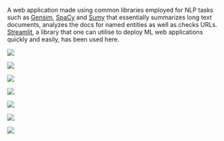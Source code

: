 A web application made using common libraries employed for NLP tasks such as [Gensim](https://radimrehurek.com/gensim/auto_examples/index.html), [SpaCy](https://spacy.io/api/doc) and [Sumy](https://github.com/miso-belica/sumy) that essentially summarizes long text documents, analyzes the docs for named entities as well as checks URLs. [Streamlit](https://www.streamlit.io/), a library that one can utilise to deploy ML web applications quickly and easily, has been used here.

![]({{site.baseurl}}/https://github.com/devangi2000/NLP_WebApp/blob/master/images/1.jpg)

![]({{site.baseurl}}/https://github.com/devangi2000/NLP_WebApp/blob/master/images/2.jpg)

![]({{site.baseurl}}/https://github.com/devangi2000/NLP_WebApp/blob/master/images/3.jpg)

![]({{site.baseurl}}/https://github.com/devangi2000/NLP_WebApp/blob/master/images/4.jpg)

![]({{site.baseurl}}/https://github.com/devangi2000/NLP_WebApp/blob/master/images/5.jpg)

![]({{site.baseurl}}/https://github.com/devangi2000/NLP_WebApp/blob/master/images/6.jpg)

![]({{site.baseurl}}/https://github.com/devangi2000/NLP_WebApp/blob/master/images/7.jpg)